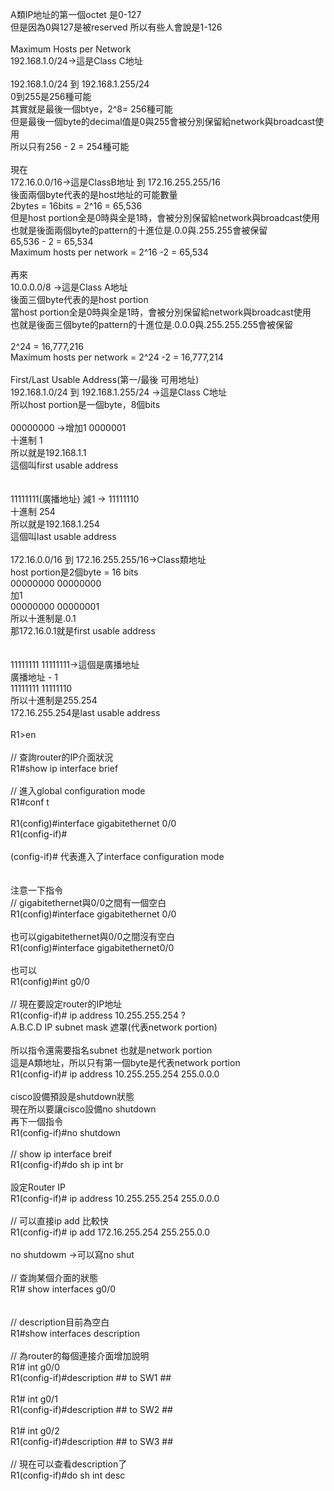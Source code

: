 A類IP地址的第一個octet 是0-127
<br>但是因為0與127是被reserved 所以有些人會說是1-126
<br>
<br>Maximum Hosts per Network
<br>192.168.1.0/24→這是Class C地址
<br>
<br>192.168.1.0/24 到 192.168.1.255/24
<br>0到255是256種可能
<br>其實就是最後一個btye，2^8= 256種可能
<br>但是最後一個byte的decimal值是0與255會被分別保留給network與broadcast使用
<br>所以只有256 - 2 = 254種可能
<br>
<br>現在
<br>172.16.0.0/16→這是ClassB地址 到 172.16.255.255/16
<br>後面兩個byte代表的是host地址的可能數量
<br>2bytes = 16bits = 2^16 = 65,536
<br>但是host portion全是0時與全是1時，會被分別保留給network與broadcast使用
<br>也就是後面兩個byte的pattern的十進位是.0.0與.255.255會被保留
<br>65,536 - 2 = 65,534
<br>Maximum hosts per network = 2^16 -2 = 65,534
<br>
<br>再來
<br>10.0.0.0/8 →這是Class A地址
<br>後面三個byte代表的是host portion
<br>當host portion全是0時與全是1時，會被分別保留給network與broadcast使用
<br>也就是後面三個byte的pattern的十進位是.0.0.0與.255.255.255會被保留
<br>
<br>2^24 = 16,777,216
<br>Maximum hosts per network = 2^24 -2 = 16,777,214
<br>
<br>First/Last Usable Address(第一/最後 可用地址)
<br>192.168.1.0/24 到 192.168.1.255/24 →這是Class C地址
<br>所以host portion是一個byte，8個bits
<br>
<br>00000000 →增加1      0000001
<br>         十進制       1
<br>所以就是192.168.1.1
<br>這個叫first usable address
<br>
<br>
<br>11111111(廣播地址)  減1 →   11111110
<br>                    十進制   254
<br>所以就是192.168.1.254
<br>這個叫last usable address
<br>
<br>172.16.0.0/16 到 172.16.255.255/16→Class類地址
<br>host portion是2個byte = 16 bits
<br>00000000 00000000
<br>加1
<br>00000000 00000001
<br>所以十進制是.0.1
<br>那172.16.0.1就是first usable address
<br>
<br>
<br>11111111 11111111→這個是廣播地址
<br>廣播地址 - 1
<br>11111111 11111110
<br>所以十進制是255.254
<br>172.16.255.254是last usable address
<br>
<br>R1>en
<br>
<br>// 查詢router的IP介面狀況
<br>R1#show ip interface brief
<br>
<br>// 進入global configuration mode
<br>R1#conf t
<br>
<br>R1(config)#interface gigabitethernet 0/0
<br>R1(config-if)# 
<br>
<br>(config-if)# 代表進入了interface configuration mode
<br>
<br>
<br>注意一下指令
<br>// gigabitethernet與0/0之間有一個空白
<br>R1(config)#interface gigabitethernet 0/0
<br>
<br>也可以gigabitethernet與0/0之間沒有空白
<br>R1(config)#interface gigabitethernet0/0
<br>
<br>也可以
<br>R1(config)#int g0/0
<br>
<br>// 現在要設定router的IP地址
<br>R1(config-if)# ip address 10.255.255.254 ?
<br>A.B.C.D IP subnet mask 遮罩(代表network portion)
<br>
<br>所以指令還需要指名subnet 也就是network portion
<br>這是A類地址，所以只有第一個byte是代表network portion
<br>R1(config-if)# ip address 10.255.255.254 255.0.0.0
<br>
<br>cisco設備預設是shutdown狀態
<br>現在所以要讓cisco設備no shutdown
<br>再下一個指令
<br>R1(config-if)#no shutdown
<br>
<br>// show ip interface breif
<br>R1(config-if)#do sh ip int br
<br>
<br>設定Router IP
<br>R1(config-if)# ip address 10.255.255.254 255.0.0.0
<br>
<br>// 可以直接ip add 比較快
<br>R1(config-if)# ip add 172.16.255.254 255.255.0.0
<br>
<br>no shutdowm  →可以寫no shut
<br>
<br>// 查詢某個介面的狀態
<br>R1# show interfaces g0/0
<br>
<br>
<br>// description目前為空白
<br>R1#show interfaces description
<br>
<br>// 為router的每個連接介面增加說明
<br>R1# int g0/0
<br>R1(config-if)#description ## to SW1 ##
<br>
<br>R1# int g0/1
<br>R1(config-if)#description ## to SW2 ##
<br>
<br>R1# int g0/2
<br>R1(config-if)#description ## to SW3 ##
<br>
<br>// 現在可以查看description了
<br>R1(config-if)#do sh int desc